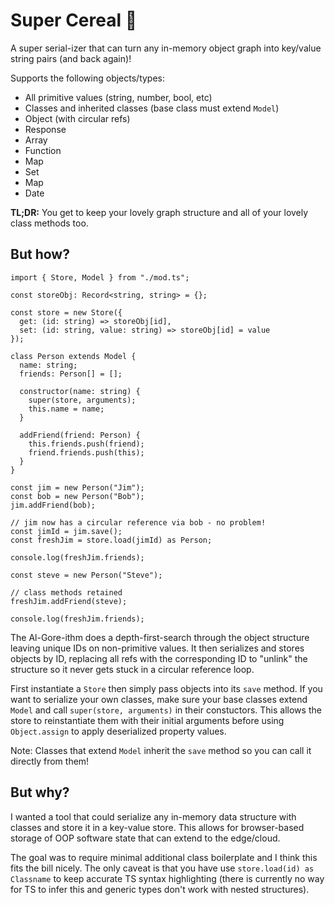 # Super Cereal 🥣

A super serial-izer that can turn any in-memory object graph into key/value string pairs (and back again)!

Supports the following objects/types:
- All primitive values (string, number, bool, etc)
- Classes and inherited classes (base class must extend `Model`)
- Object (with circular refs)
- Response
- Array
- Function
- Map
- Set
- Map
- Date

**TL;DR:** You get to keep your lovely graph structure and all of your lovely class methods too.

## But how?

```
import { Store, Model } from "./mod.ts";

const storeObj: Record<string, string> = {};

const store = new Store({
  get: (id: string) => storeObj[id],
  set: (id: string, value: string) => storeObj[id] = value
});

class Person extends Model {
  name: string;
  friends: Person[] = [];

  constructor(name: string) {
    super(store, arguments);
    this.name = name;
  }

  addFriend(friend: Person) {
    this.friends.push(friend);
    friend.friends.push(this);
  }
}

const jim = new Person("Jim");
const bob = new Person("Bob");
jim.addFriend(bob);

// jim now has a circular reference via bob - no problem!
const jimId = jim.save();
const freshJim = store.load(jimId) as Person;

console.log(freshJim.friends);

const steve = new Person("Steve");

// class methods retained
freshJim.addFriend(steve);

console.log(freshJim.friends);
```

The Al-Gore-ithm does a depth-first-search through the object structure leaving unique IDs on non-primitive values. It then serializes and stores objects by ID, replacing all refs with the corresponding ID to "unlink" the structure so it never gets stuck in a circular reference loop.

First instantiate a `Store` then simply pass objects into its `save` method. If you want to serialize your own classes, make sure your base classes extend `Model` and call `super(store, arguments)` in their constuctors. This allows the store to reinstantiate them with their initial arguments before using `Object.assign` to apply deserialized property values.

Note: Classes that extend `Model` inherit the `save` method so you can call it directly from them!

## But why?

I wanted a tool that could serialize any in-memory data structure with classes and store it in a key-value store. This allows for browser-based storage of OOP software state that can extend to the edge/cloud.

The goal was to require minimal additional class boilerplate and I think this fits the bill nicely. The only caveat is that you have use `store.load(id) as Classname` to keep accurate TS syntax highlighting (there is currently no way for TS to infer this and generic types don't work with nested structures).

